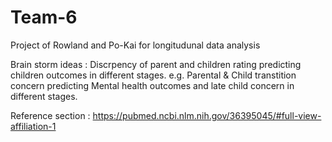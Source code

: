 # Team-6
Project of Rowland and Po-Kai for longitudunal data analysis 

Brain storm ideas : Discrpency of parent and children rating predicting children outcomes in different stages. e.g. Parental & Child transtition concern predicting Mental health outcomes and late child concern in different stages.

Reference section :
https://pubmed.ncbi.nlm.nih.gov/36395045/#full-view-affiliation-1
